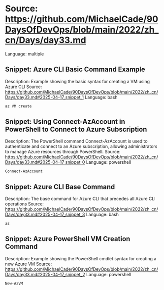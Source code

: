 # Source: https://github.com/MichaelCade/90DaysOfDevOps/blob/main/2022/zh_cn/Days/day33.md
Language: multiple

## Snippet: Azure CLI Basic Command Example
Description: Example showing the basic syntax for creating a VM using Azure CLI
Source: https://github.com/MichaelCade/90DaysOfDevOps/blob/main/2022/zh_cn/Days/day33.md#2025-04-17_snippet_1
Language: bash

```bash
az VM create
```

## Snippet: Using Connect-AzAccount in PowerShell to Connect to Azure Subscription
Description: The PowerShell command Connect-AzAccount is used to authenticate and connect to an Azure subscription, allowing administrators to manage Azure resources through PowerShell.
Source: https://github.com/MichaelCade/90DaysOfDevOps/blob/main/2022/zh_cn/Days/day33.md#2025-04-17_snippet_0
Language: powershell

```powershell
Connect-AzAccount
```

## Snippet: Azure CLI Base Command
Description: The base command for Azure CLI that precedes all Azure CLI operations
Source: https://github.com/MichaelCade/90DaysOfDevOps/blob/main/2022/zh_cn/Days/day33.md#2025-04-17_snippet_3
Language: bash

```bash
az
```

## Snippet: Azure PowerShell VM Creation Command
Description: Example showing the PowerShell cmdlet syntax for creating a new Azure VM
Source: https://github.com/MichaelCade/90DaysOfDevOps/blob/main/2022/zh_cn/Days/day33.md#2025-04-17_snippet_2
Language: powershell

```powershell
New-AzVM
```
